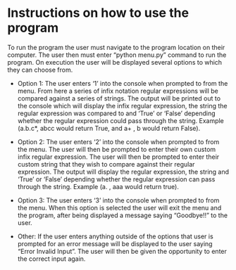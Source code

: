 # Instructions on how to use the program

To run the program the user must navigate to the program location on their computer. The user then must enter “python menu.py” command to run the program. On execution the user will be displayed several options to which they can choose from.

-	Option 1:	The user enters ‘1’ into the console when prompted to from the menu. From here a series of infix notation regular expressions will be compared against a series of strings. The output will be printed out to the console which will display the infix regular expression, the string the regular expression was compared to and ‘True’ or ‘False’ depending whether the regular expression could pass through the string. Example (a.b.c*, abcc would return True, and a+ , b would	return False).

-	Option 2:	The user enters ‘2’ into the console when prompted to from the menu. The user will then be prompted to enter their own custom infix regular expression. The user will then be prompted to enter their custom string		that they wish to compare against their regular expression. The output 	will display the regular expression, the string and ‘True’ or ‘False’	depending whether the regular expression can pass through the string.	Example (a. , aaa would return true).

-	 Option 3:	The user enters ‘3’ into the console when prompted to from the menu. When this option is selected the user will exit the menu and the	program, after being displayed a message saying “Goodbye!!” to the user.

-	Other:	If the user enters anything outside of the options that user is prompted for an error message will be displayed to the user saying “Error	Invalid Input”. The user will then be given the opportunity to enter the correct input again.
